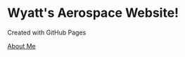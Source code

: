
<html>
<body>
<h1>Wyatt's Aerospace Website!</h1>
<p>Created with GitHub Pages</p>
<a href="about">About Me</a>
</body>
</html>
